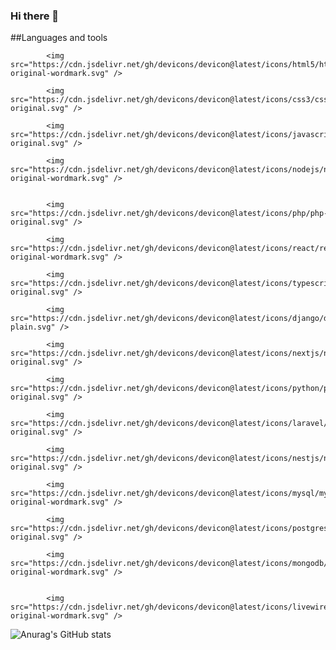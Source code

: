 ### Hi there 👋

<!--
**louissosthenes9/louissosthenes9** is a ✨ _special_ ✨ repository because its `README.md` (this file) appears on your GitHub profile.

Here are some ideas to get you started:

- 🔭 I’m currently working on ...
- 🌱 I’m currently learning ...
- 👯 I’m looking to collaborate on ...
- 🤔 I’m looking for help with ...
- 💬 Ask me about ...
- 📫 How to reach me: ...
- 😄 Pronouns: ...
- ⚡ Fun fact: ...
-->
##Languages and tools
            
            <img src="https://cdn.jsdelivr.net/gh/devicons/devicon@latest/icons/html5/html5-original-wordmark.svg" />
            
            <img src="https://cdn.jsdelivr.net/gh/devicons/devicon@latest/icons/css3/css3-original.svg" />
          
            <img src="https://cdn.jsdelivr.net/gh/devicons/devicon@latest/icons/javascript/javascript-original.svg" />
          
            <img src="https://cdn.jsdelivr.net/gh/devicons/devicon@latest/icons/nodejs/nodejs-original-wordmark.svg" />
          
          
            <img src="https://cdn.jsdelivr.net/gh/devicons/devicon@latest/icons/php/php-original.svg" />
            
            <img  src="https://cdn.jsdelivr.net/gh/devicons/devicon@latest/icons/react/react-original-wordmark.svg" />
            
            <img src="https://cdn.jsdelivr.net/gh/devicons/devicon@latest/icons/typescript/typescript-original.svg" />
          
            <img src="https://cdn.jsdelivr.net/gh/devicons/devicon@latest/icons/django/django-plain.svg" />
          
            <img src="https://cdn.jsdelivr.net/gh/devicons/devicon@latest/icons/nextjs/nextjs-original.svg" />
          
            <img src="https://cdn.jsdelivr.net/gh/devicons/devicon@latest/icons/python/python-original.svg" />       
          
            <img src="https://cdn.jsdelivr.net/gh/devicons/devicon@latest/icons/laravel/laravel-original.svg" />
          
            <img src="https://cdn.jsdelivr.net/gh/devicons/devicon@latest/icons/nestjs/nestjs-original.svg" />
            
            <img src="https://cdn.jsdelivr.net/gh/devicons/devicon@latest/icons/mysql/mysql-original-wordmark.svg" />
          
            <img src="https://cdn.jsdelivr.net/gh/devicons/devicon@latest/icons/postgresql/postgresql-original.svg" />
          
            <img src="https://cdn.jsdelivr.net/gh/devicons/devicon@latest/icons/mongodb/mongodb-original-wordmark.svg" />
          
          
            <img src="https://cdn.jsdelivr.net/gh/devicons/devicon@latest/icons/livewire/livewire-original-wordmark.svg" />
          
![Anurag's GitHub stats](https://github-readme-stats.vercel.app/api?username=louissosthenes9&theme=dark&show_icons=true)
